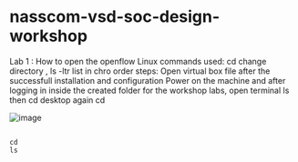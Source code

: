 # nasscom-vsd-soc-design-workshop
Lab 1 : How to open the openflow
Linux commands used: cd change directory , ls -ltr list in chro order 
steps: Open virtual box file after the successfull installation and configuration
Power on the machine
and after logging in inside the created folder for the workshop labs, open terminal
ls then cd desktop
again cd 


![image](https://github.com/user-attachments/assets/08584779-4e80-4f0a-85ad-b2579e5685a7)
```

cd 
ls 

